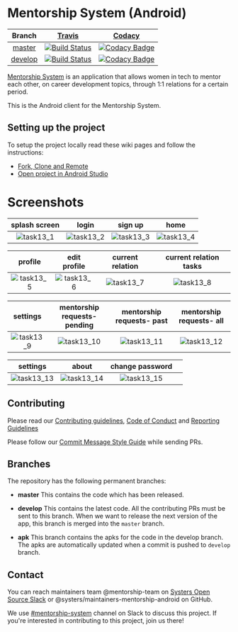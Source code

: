 # Mentorship System (Android)

| Branch | [Travis](https://travis-ci.org/) | [Codacy](https://www.codacy.com/) |
| :---: | :---: | :---: |
| [master](https://github.com/systers/mentorship-android/tree/master) | [![Build Status](https://travis-ci.org/systers/mentorship-android.svg?branch=master)](https://travis-ci.org/systers/mentorship-android) | [![Codacy Badge](https://api.codacy.com/project/badge/Grade/ee27e44e4ac646e0afe440173ea47823?branch=master)](https://www.codacy.com/app/m-murad/mentorship-android) |
| [develop](https://github.com/systers/mentorship-android/tree/develop) | [![Build Status](https://travis-ci.org/systers/mentorship-android.svg?branch=develop)](https://travis-ci.org/systers/mentorship-android) | [![Codacy Badge](https://api.codacy.com/project/badge/Grade/ee27e44e4ac646e0afe440173ea47823?branch=develop)](https://www.codacy.com/app/m-murad/mentorship-android) |

[Mentorship System](https://github.com/systers/mentorship-backend) is an application that allows women in tech to mentor each other, on career development topics, through 1:1 relations for a certain period.

This is the Android client for the Mentorship System.

## Setting up the project

To setup the project locally read these wiki pages and follow the instructions:

 - [Fork, Clone and Remote](https://github.com/systers/mentorship-android/wiki/Fork%2C-Clone-%26-Remote)
 - [Open project in Android Studio](https://github.com/systers/mentorship-android/wiki/Open-the-project-in-Android-Studio)

# Screenshots

| splash screen | login | sign up | home |
|:------------------------------------------------------------------------------------------------------------------:|:------------------------------------------------------------------------------------------------------------------:|:------------------------------------------------------------------------------------------------------------------:|:------------------------------------------------------------------------------------------------------------------:|
| ![task13_1](https://user-images.githubusercontent.com/50169911/70373803-c9dc0700-1911-11ea-9fa0-b476ac6c1b23.jpg) | ![task13_2](https://user-images.githubusercontent.com/50169911/70373804-ca749d80-1911-11ea-80a7-353177bf6885.jpg) | ![task13_3](https://user-images.githubusercontent.com/50169911/70373805-cb0d3400-1911-11ea-8015-64b6876754d2.png) | ![task13_4](https://user-images.githubusercontent.com/50169911/70373806-cb0d3400-1911-11ea-9651-98527e613556.jpg) |  |

| profile | edit profile | current relation | current relation tasks |
|:------------------------------------------------------------------------------------------------------------------:|:------------------------------------------------------------------------------------------------------------------:|:------------------------------------------------------------------------------------------------------------------:|:------------------------------------------------------------------------------------------------------------------:|
| ![task13_5](https://user-images.githubusercontent.com/50169911/70373807-cba5ca80-1911-11ea-998c-d390bda9a28b.png) | ![task13_6](https://user-images.githubusercontent.com/50169911/70373808-cba5ca80-1911-11ea-9d22-6dd9491f3c11.png) | ![task13_7](https://user-images.githubusercontent.com/50169911/70373809-cba5ca80-1911-11ea-97d6-40c6ce3bed6f.png) | ![task13_8](https://user-images.githubusercontent.com/50169911/70373810-cc3e6100-1911-11ea-9900-60c0286b9f78.jpg) |  |

| settings | mentorship requests- pending | mentorship requests- past | mentorship requests- all |
|:------------------------------------------------------------------------------------------------------------------:|:------------------------------------------------------------------------------------------------------------------:|:------------------------------------------------------------------------------------------------------------------:|:------------------------------------------------------------------------------------------------------------------:|
| ![task13_9](https://user-images.githubusercontent.com/50169911/70373811-cc3e6100-1911-11ea-963d-b74c11e006ad.jpg) | ![task13_10](https://user-images.githubusercontent.com/50169911/70373812-cc3e6100-1911-11ea-9caf-533784af997d.jpg) | ![task13_11](https://user-images.githubusercontent.com/50169911/70373813-ccd6f780-1911-11ea-8cfb-e2f8fe67c053.jpg) | ![task13_12](https://user-images.githubusercontent.com/50169911/70373814-ccd6f780-1911-11ea-87de-9e50b0c9e492.jpg) |  |

| settings | about | change password |  |
|:------------------------------------------------------------------------------------------------------------------:|:------------------------------------------------------------------------------------------------------------------:|:------------------------------------------------------------------------------------------------------------------:|:------------------------------------------------------------------------------------------------------------------:|
| ![task13_13](https://user-images.githubusercontent.com/50169911/70373815-cd6f8e00-1911-11ea-8388-28fafb02a903.jpg) | ![task13_14](https://user-images.githubusercontent.com/50169911/70373913-0fe59a80-1913-11ea-95f3-4ed9a3fcd621.png) | ![task13_15](https://user-images.githubusercontent.com/50169911/70373914-0fe59a80-1913-11ea-8345-9dd164b70000.jpg) |  |





## Contributing 

Please read our [Contributing guidelines](https://github.com/systers/mentorship-android/blob/develop/.github/CONTRIBUTING.md), [Code of Conduct](http://systers.io/code-of-conduct) and [Reporting Guidelines](http://systers.io/reporting-guidelines)

Please follow our [Commit Message Style Guide](https://github.com/systers/mentorship-android/wiki/Commit-Message-Style-Guide) while sending PRs.

## Branches

The repository has the following permanent branches:

 * **master** This contains the code which has been released.

 * **develop** This contains the latest code. All the contributing PRs must be sent to this branch. When we want to release the next version of the app, this branch is merged into the `master` branch.

 * **apk** This branch contains the apks for the code in the develop branch. The apks are automatically updated when a commit is pushed to `develop` branch.

## Contact

You can reach maintainers team @mentorship-team on [Systers Open Source Slack](http://systers.io/slack-systers-opensource/) or @systers/maintainers-mentorship-android on GitHub.

We use [#mentorship-system](https://systers-opensource.slack.com/messages/CAE8QK41L/) channel on Slack to discuss this project. If you're interested in contributing to this project, join us there!
